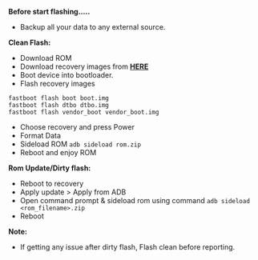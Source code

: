 **Before start flashing…..**
- Backup all your data to any external source.

**Clean Flash:**
- Download ROM
- Download recovery images from [**HERE**](https://sourceforge.net/projects/wilmabumsson/files/Installation_Kit_Raven_PM_A14/)
- Boot device into bootloader.
- Flash recovery images

```
fastboot flash boot boot.img
fastboot flash dtbo dtbo.img
fastboot flash vendor_boot vendor_boot.img
```
- Choose recovery and press Power
- Format Data
- Sideload ROM ```adb sideload rom.zip```
- Reboot and enjoy ROM

**Rom Update/Dirty flash:**
- Reboot to recovery
- Apply update > Apply from ADB
- Open command prompt & sideload rom using command ```adb sideload <rom_filename>.zip```
- Reboot

**Note:**
- If getting any issue after dirty flash, Flash clean before reporting.
